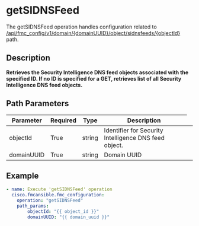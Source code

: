 # getSIDNSFeed

The getSIDNSFeed operation handles configuration related to [/api/fmc_config/v1/domain/{domainUUID}/object/sidnsfeeds/{objectId}](/paths//api/fmc_config/v1/domain/{domain_uuid}/object/sidnsfeeds/{object_id}.md) path.&nbsp;
## Description
**Retrieves the Security Intelligence DNS feed objects associated with the specified ID. If no ID is specified for a GET, retrieves list of all Security Intelligence DNS feed objects.**

## Path Parameters
| Parameter | Required | Type | Description |
| --------- | -------- | ---- | ----------- |
| objectId | True | string <td colspan=3> Identifier for Security Intelligence DNS feed object. |
| domainUUID | True | string <td colspan=3> Domain UUID |

## Example
```yaml
- name: Execute 'getSIDNSFeed' operation
  cisco.fmcansible.fmc_configuration:
    operation: "getSIDNSFeed"
    path_params:
        objectId: "{{ object_id }}"
        domainUUID: "{{ domain_uuid }}"

```
